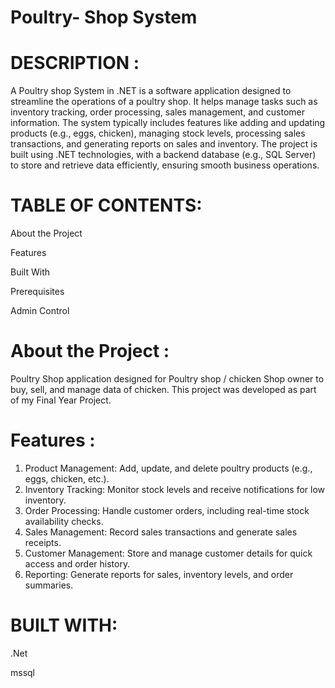 # Poultry- Shop System

# DESCRIPTION :
  A Poultry shop System in .NET is a software application designed to streamline the operations of a poultry shop. It helps manage tasks such as inventory tracking, order processing, sales management, and customer information. The system typically includes features like adding and updating products (e.g., eggs, chicken), managing stock levels, processing sales transactions, and generating reports on sales and inventory. The project is built using .NET technologies, with a backend database (e.g., SQL Server) to store and retrieve data efficiently, ensuring smooth business operations.

# TABLE OF CONTENTS:

  About the Project

  Features

  Built With

  Prerequisites

  Admin Control

  

# About the Project :
 
 Poultry Shop application designed for Poultry shop / chicken Shop owner to buy, sell, and manage data of chicken. This project was developed as part of my Final Year Project.

# Features :
  1. Product Management: Add, update, and delete poultry products (e.g., eggs, chicken, etc.).
  2. Inventory Tracking: Monitor stock levels and receive notifications for low inventory.
  3. Order Processing: Handle customer orders, including real-time stock availability checks.
  4. Sales Management: Record sales transactions and generate sales receipts. 
  5. Customer Management: Store and manage customer details for quick access and order history.
  6. Reporting: Generate reports for sales, inventory levels, and order summaries.


# BUILT WITH:
  .Net
  
  mssql
